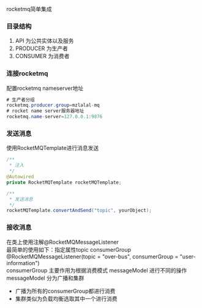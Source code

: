 rocketmq简单集成
<br/>
### 目录结构
1. API 为公共实体以及服务
2. PRODUCER 为生产者
3. CONSUMER 为消费者
### 连接rocketmq
配置rocketmq nameserver地址
``` java
# 生产者分组
rocketmq.producer.group=mzlalal-mq
# rocket name server服务器地址
rocketmq.name-server=127.0.0.1:9876
```
### 发送消息
使用RocketMQTemplate进行消息发送
``` java
/**
 * 注入
 */
@Autowired
private RocketMQTemplate rocketMQTemplate;

/**
 * 发送消息
 */
rocketMQTemplate.convertAndSend("topic", yourObject);
```
### 接收消息
在类上使用注解@RocketMQMessageListener
<br/>
最简单的使用如下：指定属性topic consumerGroup
<br/>@RocketMQMessageListener(topic = "over-bus", consumerGroup = "user-information")
<br/>consumerGroup 主要作用为根据消费模式 messageModel 进行不同的操作
<br/>messageModel 分为广播和集群
- 广播为所有的consumerGroup都进行消费
- 集群类似为负载均衡选取其中一个进行消费